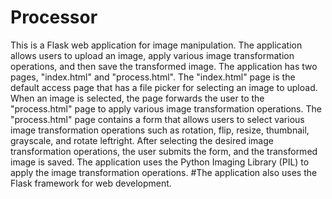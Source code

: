 # Processor

 This is a Flask web application for image manipulation. The application allows users to upload an image, apply various image transformation operations,  and then save the transformed image. The application has two pages, "index.html" and "process.html". The "index.html" page is the default access page that has a file picker for selecting an image to upload. When an image is selected, the page forwards the user to the "process.html" page to apply various image transformation operations. The "process.html" page contains a form that allows users to select various image transformation operations such as  rotation, flip, resize, thumbnail, grayscale, and rotate leftright. After selecting the  desired image transformation operations, the user submits the form, and the transformed image is saved. The application uses the Python Imaging Library (PIL) to apply the image transformation operations. 
#The application also uses the Flask framework for web development.

